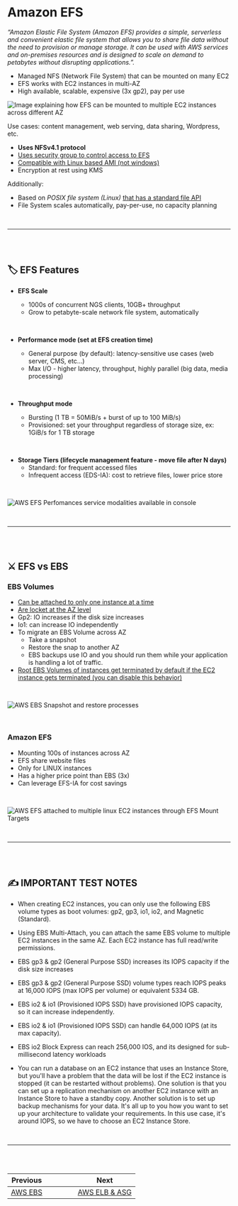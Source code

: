 # Amazon EFS

_“Amazon Elastic File System (Amazon EFS) provides a simple, serverless and convenient elastic file system that allows you to share file data without the need to provision or manage storage. It can be used with AWS services and on-premises resources and is designed to scale on demand to petabytes without disrupting applications.”._

- Managed NFS (Network File System) that can be mounted on many EC2
- EFS works with EC2 instances in multi-AZ
- High available, scalable, expensive (3x gp2), pay per use

![Image explaining how EFS can be mounted to multiple EC2 instances across different AZ](../assets/img/aws_efs_explaination.png)

Use cases: content management, web serving, data sharing, Wordpress, etc.

- **Uses NFSv4.1 protocol**
- <ins>Uses security group to control access to EFS</ins>
- <ins>Compatible with Linux based AMI (not windows)</ins>
- Encryption at rest using KMS

Additionally:

- Based on _POSIX file system (Linux)_ <ins>that has a standard file API</ins>
- File System scales automatically, pay-per-use, no capacity planning

</br>

---

</br>
</br>

## 🏷️ EFS Features

- **EFS Scale**

  - 1000s of concurrent NGS clients, 10GB+ throughput
  - Grow to petabyte-scale network file system, automatically

</br>

- **Performance mode (set at EFS creation time)**

  - General purpose (by default): latency-sensitive use cases (web server, CMS, etc…)
  - Max I/O - higher latency, throughput, highly parallel (big data, media processing)

</br>

- **Throughput mode**

  - Bursting (1 TB = 50MiB/s + burst of up to 100 MiB/s)
  - Provisioned: set your throughput regardless of storage size, ex: 1GiB/s for 1 TB storage

</br>

- **Storage Tiers (lifecycle management feature - move file after N days)**
  - Standard: for frequent accessed files
  - Infrequent access (EDS-IA): cost to retrieve files, lower price store

</br>

![AWS EFS Perfomances service modalities available in console](../assets/img/aws_efs_performance_modes.png)

</br>

---

</br>
</br>

## ⚔️ EFS vs EBS

### EBS Volumes

- <ins>Can be attached to only one instance at a time</ins>
- <ins>Are locket at the AZ level</ins>
- Gp2: IO increases if the disk size increases
- Io1: can increase IO independently
- To migrate an EBS Volume across AZ
  - Take a snapshot
  - Restore the snap to another AZ
  - EBS backups use IO and you should run them while your application is handling a lot of traffic.
- <ins>Root EBS Volumes of instances get terminated by default if the EC2 instance gets terminated (you can disable this behavior)</ins>

</br>

![AWS EBS Snapshot and restore processes](../assets/img/aws_ebs_snapshots.png)

</br>

### Amazon EFS

- Mounting 100s of instances across AZ
- EFS share website files
- Only for LINUX instances
- Has a higher price point than EBS (3x)
- Can leverage EFS-IA for cost savings

</br>

![AWS EFS attached to multiple linux EC2 instances through EFS Mount Targets](../assets/img/aws_efs_mount_targets.png)

</br>

---

</br>
</br>

## ✍️ IMPORTANT TEST NOTES

- When creating EC2 instances, you can only use the following EBS volume types as boot volumes: gp2, gp3, io1, io2, and Magnetic (Standard).

- Using EBS Multi-Attach, you can attach the same EBS volume to multiple EC2 instances in the same AZ. Each EC2 instance has full read/write permissions.

- EBS gp3 & gp2 (General Purpose SSD) increases its IOPS capacity if the disk size increases

- EBS gp3 & gp2 (General Purpose SSD) volume types reach IOPS peaks at 16,000 IOPS (max IOPS per volume) or equivalent 5334 GB.

- EBS io2 & io1 (Provisioned IOPS SSD) have provisioned IOPS capacity, so it can increase independently.

- EBS io2 & io1 (Provisioned IOPS SSD) can handle 64,000 IOPS (at its max capacity).

- EBS io2 Block Express can reach 256,000 IOS, and its designed for sub-millisecond latency workloads

- You can run a database on an EC2 instance that uses an Instance Store, but you'll have a problem that the data will be lost if the EC2 instance is stopped (it can be restarted without problems). One solution is that you can set up a replication mechanism on another EC2 instance with an Instance Store to have a standby copy. Another solution is to set up backup mechanisms for your data. It's all up to you how you want to set up your architecture to validate your requirements. In this use case, it's around IOPS, so we have to choose an EC2 Instance Store.

</br>

---

</br>
</br>

| Previous                |     |     |     |     | Next                                            |
| ----------------------- | --- | --- | --- | --- | ----------------------------------------------- |
| [AWS EBS](./aws-ebs.md) |     |     |     |     | [AWS ELB & ASG](./../networking/aws-elb-asg.md) |
